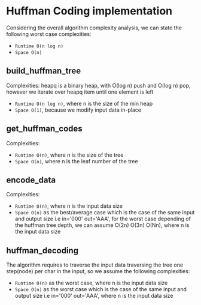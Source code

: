 
# Huffman Coding implementation

Considering the overall algorithm complexity analysis, we can state the following worst case complexities:
* `Runtime O(n log n)`
* `Space O(n)`

## build_huffman_tree
Complexities: heapq is a binary heap, with O(log n) push and O(log n) pop, however we iterate over heapq item until one element is left
* `Runtime O(n log n)`, where n is the size of the min heap
* `Space O(1)`, because we modify input data in-place

## get_huffman_codes
Complexities:
* `Runtime O(n)`, where n is the size of the tree
* `Space O(n)`, where n is the leaf number of the tree

## encode_data
Complexities:
* `Runtime O(n)`, where n is the input data size
* `Space O(n)` as the best/average case which is the case of the same input and output size i.e in='000' out='AAA', 
for the worst case depending of the huffman tree depth, we can assume O(2n) O(3n) O(Nn), where n is the input data size

## huffman_decoding
The algorithm requires to traverse the input data traversing the tree one step(node) per char in the input, 
so we assume the following complexities:
* `Runtime O(n)` as the worst case, where n is the input data size
* `Space O(n)` as the worst case which is the case of the same input and output size i.e in='000' out='AAA', 
where n is the input data size
